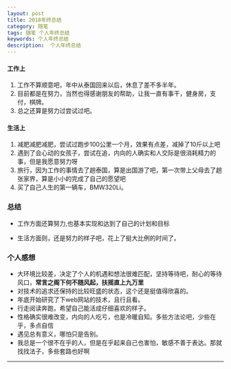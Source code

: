 ```yaml
---
layout: post  
title: 2018年终总结
category: 随笔  
tags: 随笔 个人年终总结  	
keywords: 个人年终总结 
description:  个人年终总结 
---
```





#### 工作上

  1. 工作不算顺意吧，年中从泰国回来以后，休息了差不多半年。
  2. 目前都是在努力，当然也得感谢朋友的帮助，让我一直有事干，健身房，支付，棋牌。
  3. 总之还算是努力过尝试过吧。

#### 生活上 
  1. 减肥减肥减肥，尝试过跑步100公里一个月，效果有点差，减掉了10斤以上吧
  2. 遇到了会心动的女孩子，尝试在追，内向的人确实和人交际是很消耗精力的事，但是我愿意努力呀
  3. 旅行，因为工作的事情去了趟泰国，算是出国游了吧，第一次带上父母去了趟张家界，算是小小的完成了自己的愿望吧
  4. 买了自己人生的第一辆车，BMW320Li。


### 总结

  
  * 工作方面还算努力,也基本实现和达到了自己的计划和目标

  * 生活方面则，还是努力的样子吧，花上了挺大比例的时间了。
  
### 个人感想
  * 大环境比较差，决定了个人的机遇和想法很难匹配，坚持等待吧，耐心的等待风口，**常言之阁下何不随风起，扶摇直上九万里**
  * 对技术的追求还保持的比较旺盛的状态，这个还是挺值得欣喜的。
  * 年底开始研究了下web网站的技术，且行且看。
  * 行走阅读奔跑，希望自己能活成仔细喜欢的样子。
  * 性格确实很难改变，内向的人吃亏，也是冷暖自知。多些方法论吧，少些在乎，多点自信
  * 遇见总有意义，哪怕只是告别。
  * 我总是一个很不在乎的人，但是在乎起来自己也害怕，敏感不善于表达。那就找找法子，多些套路也好啊




---
